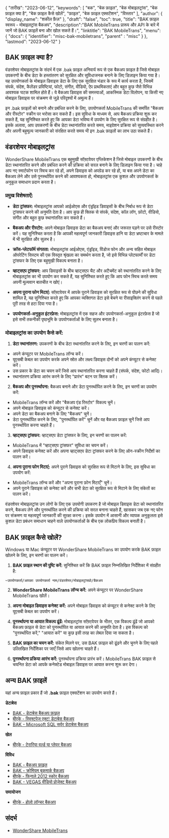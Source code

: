 {
"तारीख": "2023-06-12",
  "keywords": [
"बक",
"बेक फ़ाइल",
"बेक मोबाइलट्रांस",
"बेक फ़ाइल क्या है",
"बेक फ़ाइल कैसे खोलें",
"फ़ाइल",
"बेक फ़ाइल एक्सटेंशन",
"विस्तार"
],
  "author": {
"display_name": "शकील फ़ैज़"
},
"draft": "false",
"toc": true,
"title": "BAK फ़ाइल स्वरूप - मोबाइलट्रांस बैकअप",
  "description":"BAK MobileTrans प्रारूप और API के बारे में जानें जो BAK फ़ाइलें बना और खोल सकते हैं।",
"linktitle": "BAK MobileTrans",
  "menu": {
    "docs": {
      "identifier": "misc-bak-mobiletrans",
"parent" : "misc"
}
},
"lastmod": "2023-06-12"
}

## BAK फ़ाइल क्या है?

वंडरशेयर मोबाइलट्रांस के संदर्भ में एक .bak फ़ाइल अनिवार्य रूप से एक बैकअप फ़ाइल है जिसे मोबाइल उपकरणों के बीच डेटा के हस्तांतरण को सुरक्षित और सुविधाजनक बनाने के लिए डिज़ाइन किया गया है। यह उपयोगकर्ता के मोबाइल डिवाइस डेटा के लिए एक सुरक्षित भंडार के रूप में कार्य करता है, जिसमें संपर्क, संदेश, कैलेंडर प्रविष्टियां, फोटो, संगीत, वीडियो, ऐप प्राथमिकताएं और बहुत कुछ जैसे विभिन्न आवश्यक घटक शामिल होते हैं। ये बैकअप डिवाइस की समस्याओं, आकस्मिक डेटा विलोपन, या किसी नए मोबाइल डिवाइस पर संक्रमण से जुड़े परिदृश्यों में अमूल्य हैं।

इन .bak फ़ाइलों को बनाने और प्रबंधित करने के लिए, उपयोगकर्ता MobileTrans की समर्पित "बैकअप और रीस्टोर" स्क्रीन पर भरोसा कर सकते हैं। इस सुविधा के माध्यम से, आप बैकअप प्रक्रिया शुरू कर सकते हैं, यह सुनिश्चित करते हुए कि आपका डेटा भविष्य में उपयोग के लिए सुरक्षित रूप से संग्रहीत है। इसके अलावा, आप उपकरणों के बीच डेटा स्थानांतरित करते समय, माइग्रेशन प्रक्रिया को सुव्यवस्थित करने और अपनी बहुमूल्य जानकारी को संरक्षित करते समय भी इन .bak फ़ाइलों का लाभ उठा सकते हैं।

## वंडरशेयर मोबाइलट्रांस

WonderShare MobileTrans एक बहुमुखी सॉफ़्टवेयर एप्लिकेशन है जिसे मोबाइल उपकरणों के बीच डेटा स्थानांतरित करने और प्रबंधित करने की प्रक्रिया को सरल बनाने के लिए डिज़ाइन किया गया है। चाहे आप नए स्मार्टफोन पर स्विच कर रहे हों, अपने डिवाइस को अपग्रेड कर रहे हों, या बस अपने डेटा का बैकअप लेने और उसे पुनर्स्थापित करने की आवश्यकता हो, मोबाइलट्रांस एक कुशल और उपयोगकर्ता के अनुकूल समाधान प्रदान करता है।

### प्रमुख विशेषताऐं:

- **डेटा ट्रांसफर:** मोबाइलट्रांस आपको आईओएस और एंड्रॉइड डिवाइसों के बीच निर्बाध रूप से डेटा ट्रांसफर करने की अनुमति देता है। आप कुछ ही क्लिक से संपर्क, संदेश, कॉल लॉग, फ़ोटो, वीडियो, संगीत और बहुत कुछ स्थानांतरित कर सकते हैं।

- **बैकअप और रीस्टोर:** अपने मोबाइल डिवाइस डेटा का बैकअप बनाएं और जरूरत पड़ने पर उसे रीस्टोर करें। यह सुनिश्चित करता है कि आपकी महत्वपूर्ण जानकारी डिवाइस हानि या डेटा भ्रष्टाचार के मामले में भी सुरक्षित और सुलभ है।

- **क्रॉस-प्लेटफॉर्म संगतता:** मोबाइलट्रांस आईओएस, एंड्रॉइड, विंडोज फोन और अन्य सहित मोबाइल ऑपरेटिंग सिस्टम की एक विस्तृत श्रृंखला का समर्थन करता है, जो इसे विभिन्न प्लेटफार्मों पर डेटा ट्रांसफर के लिए एक बहुमुखी विकल्प बनाता है।

- **व्हाट्सएप ट्रांसफर:** आप डिवाइसों के बीच व्हाट्सएप चैट और अटैचमेंट को स्थानांतरित करने के लिए मोबाइलट्रांस का भी उपयोग कर सकते हैं, यह सुनिश्चित करते हुए कि आप फोन स्विच करते समय अपनी मूल्यवान बातचीत न खोएं।

- **अपना पुराना फोन मिटाएं:** सॉफ़्टवेयर में आपके पुराने डिवाइस को सुरक्षित रूप से पोंछने की सुविधा शामिल है, यह सुनिश्चित करते हुए कि आपका व्यक्तिगत डेटा इसे बेचने या रीसाइक्लिंग करने से पहले पूरी तरह से हटा दिया गया है।

- **उपयोगकर्ता-अनुकूल इंटरफ़ेस:** मोबाइलट्रांस में एक सहज और उपयोगकर्ता-अनुकूल इंटरफ़ेस है जो इसे सभी तकनीकी पृष्ठभूमि के उपयोगकर्ताओं के लिए सुलभ बनाता है।

### मोबाइलट्रांस का उपयोग कैसे करें:

1. **डेटा स्थानांतरण:** उपकरणों के बीच डेटा स्थानांतरित करने के लिए, इन चरणों का पालन करें:
- अपने कंप्यूटर पर MobileTrans लॉन्च करें।
- यूएसबी केबल का उपयोग करके अपने स्रोत और लक्ष्य डिवाइस दोनों को अपने कंप्यूटर से कनेक्ट करें।
- उस प्रकार के डेटा का चयन करें जिसे आप स्थानांतरित करना चाहते हैं (संपर्क, संदेश, फोटो आदि)।
- स्थानांतरण प्रक्रिया आरंभ करने के लिए "प्रारंभ" बटन पर क्लिक करें।

2. **बैकअप और पुनर्स्थापना:** बैकअप बनाने और डेटा पुनर्स्थापित करने के लिए, इन चरणों का उपयोग करें:
- MobileTrans लॉन्च करें और "बैकअप एंड रिस्टोर" विकल्प चुनें।
- अपने मोबाइल डिवाइस को कंप्यूटर से कनेक्ट करें।
- अपने डेटा का बैकअप बनाने के लिए "बैकअप" चुनें।
- डेटा पुनर्स्थापित करने के लिए, "पुनर्स्थापित करें" चुनें और वह बैकअप फ़ाइल चुनें जिसे आप पुनर्स्थापित करना चाहते हैं।

3. **व्हाट्सएप ट्रांसफर:** व्हाट्सएप डेटा ट्रांसफर के लिए, इन चरणों का पालन करें:
- MobileTrans में "व्हाट्सएप ट्रांसफर" सुविधा का चयन करें।
- अपने डिवाइस कनेक्ट करें और अपना व्हाट्सएप डेटा ट्रांसफर करने के लिए ऑन-स्क्रीन निर्देशों का पालन करें।

4. **अपना पुराना फोन मिटाएं:** अपने पुराने डिवाइस को सुरक्षित रूप से मिटाने के लिए, इस सुविधा का उपयोग करें:
- MobileTrans लॉन्च करें और "अपना पुराना फ़ोन मिटाएँ" चुनें।
- अपने पुराने डिवाइस को कनेक्ट करें और सभी डेटा को सुरक्षित रूप से मिटाने के लिए संकेतों का पालन करें।

वंडरशेयर मोबाइलट्रांस उन लोगों के लिए एक उपयोगी उपकरण है जो मोबाइल डिवाइस डेटा को स्थानांतरित करने, बैकअप लेने और पुनर्स्थापित करने की प्रक्रिया को सरल बनाना चाहते हैं, खासकर जब एक नए फोन पर संक्रमण या महत्वपूर्ण जानकारी की सुरक्षा करना। इसके उपयोग में आसानी और व्यापक अनुकूलता इसे कुशल डेटा प्रबंधन समाधान चाहने वाले उपयोगकर्ताओं के बीच एक लोकप्रिय विकल्प बनाती है।

## BAK फ़ाइल कैसे खोलें?

Windows या Mac कंप्यूटर पर WonderShare MobileTrans का उपयोग करके BAK फ़ाइल खोलने के लिए, इन चरणों का पालन करें।

1. **BAK फ़ाइल स्थान की पुष्टि करें:** सुनिश्चित करें कि BAK फ़ाइल निम्नलिखित निर्देशिका में संग्रहीत है:

```
~उपयोगकर्ता/आपका उपयोगकर्ता नाम/वंडरशेयर/मोबाइलट्रांसप्रो/बैकअप
```

2. **WonderShare MobileTrans लॉन्च करें:** अपने कंप्यूटर पर WonderShare MobileTrans खोलें।

3. **अपना मोबाइल डिवाइस कनेक्ट करें:** अपने मोबाइल डिवाइस को कंप्यूटर से कनेक्ट करने के लिए यूएसबी केबल का उपयोग करें।

4. **पुनर्स्थापना या आयात विकल्प ढूंढें:** मोबाइलट्रांस सॉफ़्टवेयर के भीतर, एक विकल्प ढूंढें जो आपको बैकअप फ़ाइल से डेटा को पुनर्स्थापित या आयात करने की अनुमति देता है। इस विकल्प को "पुनर्स्थापित करें," "आयात करें" या कुछ इसी तरह का लेबल दिया जा सकता है।

5. **BAK फ़ाइल का चयन करें:** संकेत मिलने पर, उस BAK फ़ाइल को ढूंढने और चुनने के लिए पहले उल्लिखित निर्देशिका पर जाएँ जिसे आप खोलना चाहते हैं।

6. **पुनर्स्थापना प्रक्रिया आरंभ करें:** पुनर्स्थापना प्रक्रिया प्रारंभ करें। MobileTrans BAK फ़ाइल से चयनित डेटा को आपके कनेक्टेड मोबाइल डिवाइस पर आयात करना शुरू कर देगा।

## अन्य BAK फ़ाइलें

यहां अन्य फ़ाइल प्रकार हैं जो **.bak** फ़ाइल एक्सटेंशन का उपयोग करते हैं।

**डेटाबेस**
- [BAK - डेटाबेस बैकअप फ़ाइल](/hi/डेटाबेस/bak/)
- [बीएके - स्विफ्टपेज एक्ट! डेटाबेस बैकअप](/hi/डेटाबेस/bak-act/)
- [BAK - Microsoft SQL सर्वर डेटाबेस बैकअप](/hi/डेटाबेस/bak-sqlserver/)

**खेल**
- [बीएके - टेरारिया वर्ल्ड या प्लेयर बैकअप](/hi/गेम/बक-टेरारिया/)

**विविध**
- [BAK - बैकअप फ़ाइल](/hi/misc/bak-backup/)
- [BAK - क्रोमियम बुकमार्क बैकअप](/hi/misc/bak-chromium/)
- [बीएके - फिनाले 2012 स्कोर बैकअप](/hi/misc/bak-finale/)
- [BAK - VEGAS वीडियो प्रोजेक्ट बैकअप](/hi/misc/bak-vegas/)

**समायोजन**
- [बीएके - होलो लॉन्चर बैकअप](/hi/सेटिंग्स/बक-होलो/)

## संदर्भ
* [WonderShare MobileTrans](https://mobiletrans.wondershare.com/)
